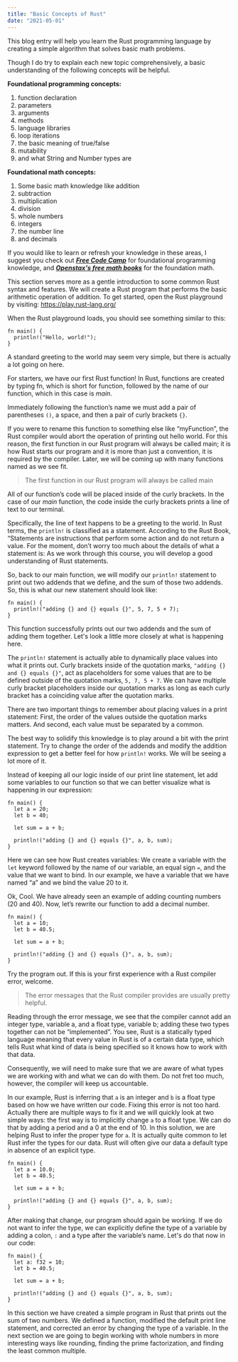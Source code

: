 ```yaml
---
title: "Basic Concepts of Rust"
date: "2021-05-01"
---
```


This blog entry will help you learn the Rust programming language by creating a simple algorithm that solves basic math problems.

Though I do try to explain each new topic comprehensively, a basic understanding of the following concepts will be helpful.

**Foundational programming concepts:**
1. function declaration
1. parameters
1. arguments
1. methods
1. language libraries
1. loop iterations
1. the basic meaning of true/false
1. mutability
1. and what String and Number types are

**Foundational math concepts:**
1. Some basic math knowledge like addition
1. subtraction
1. multiplication
1. division
1. whole numbers
1. integers
1. the number line
1. and decimals

If you would like to learn or refresh your knowledge in these areas, I suggest you check out ***[Free Code Camp](https://www.freecodecamp.org/)*** for foundational programming knowledge, and ***[Openstax's free math books](https://openstax.org/subjects/math)*** for the foundation math.

This section serves more as a gentle introduction to some common Rust syntax and features.
We will create a Rust program that performs the basic arithmetic operation of addition.
To get started, open the Rust playground by visiting: https://play.rust-lang.org/<br>

When the Rust playground loads, you should see something similar to this:

    fn main() {
      println!("Hello, world!");
    }

A standard greeting to the world may seem very simple, but there is actually a lot going on here.<br>

For starters, we have our first Rust function! In Rust, functions are created by typing fn, which is short for function, followed by the name of our function, which in this case is *main*. 

Immediately following the function’s name we must add a pair of parentheses `()`, a space, and then a pair of curly brackets `{}`. 

If you were to rename this function to something else like “myFunction”, the Rust compiler would abort the operation of printing out hello world. For this reason, the first function in our Rust program will always be called main; it is how Rust starts our program and it is more than just a convention, it is required by the compiler. Later, we will be coming up with many functions named as we see fit.

> The first function in our Rust program will always be called main

All of our function’s code will be placed inside of the curly brackets. In the case of our *main* function, the code inside the curly brackets prints a line of text to our terminal.<br>

Specifically, the line of text happens to be a greeting to the world. In Rust terms, the `println!` is classified as a statement. According to the Rust Book, “Statements are instructions that perform some action and do not return a value. For the moment, don’t worry too much about the details of what a statement is: As we work through this course, you will develop a good understanding of Rust statements.

So, back to our main function, we will modify our `println!` statement to print out two addends that we define, and the sum of those two addends. So, this is what our new statement should look like:

    fn main() {
      println!("adding {} and {} equals {}", 5, 7, 5 + 7);
    }

This function successfully prints out our two addends and the sum of adding them together. Let's look a little more closely at what is happening here.

The `println!` statement is actually able to dynamically place values into what it prints out. Curly brackets inside of the quotation marks, `"adding {} and {} equals {}"`, act as placeholders for some values that are to be defined outside of the quotation marks, `5, 7, 5 + 7`. We can have multiple curly bracket placeholders inside our quotation marks as long as each curly bracket has a coinciding value after the quotation marks.

There are two important things to remember about placing values in a print statement: First, the order of the values outside the quotation marks matters. And second, each value must be separated by a common.

The best way to solidify this knowledge is to play around a bit with the print statement. Try to change the order of the addends and modify the addition expression to get a better feel for how `println!` works. We will be seeing a lot more of it.

Instead of keeping all our logic inside of our print line statement, let add some variables to our function so that we can better visualize what is happening in our expression:

    fn main() {
      let a = 20;
      let b = 40;
 
      let sum = a + b;
      
      println!("adding {} and {} equals {}", a, b, sum);
    }

Here we can see how Rust creates variables: We create a variable with the `let` keyword followed by the name of our variable, an equal sign `=`, and the value that we want to bind. In our example, we have a variable that we have named “a” and we bind the value 20 to it.

Ok, Cool. We have already seen an example of adding counting numbers (20 and 40). Now, let’s rewrite our function to add a decimal number.

    fn main() {
      let a = 10;
      let b = 40.5;
    
      let sum = a + b;
    
      println!("adding {} and {} equals {}", a, b, sum);
    }

Try the program out. If this is your first experience with a Rust compiler error, welcome.

> The error messages that the Rust compiler provides are usually pretty helpful.

Reading through the error message, we see that the compiler cannot add an integer type, variable a, and a float type, variable b; adding these two types together can not be “implemented”. You see, Rust is a statically typed language meaning that every value in Rust is of a certain data type, which tells Rust what kind of data is being specified so it knows how to work with that data.<br>

Consequently, we will need to make sure that we are aware of what types we are working with and what we can do with them. Do not fret too much, however, the compiler will keep us accountable.

In our example, Rust is inferring that `a` is an integer and `b` is a float type based on how we have written our code. Fixing this error is not too hard. Actually there are multiple ways to fix it and we will quickly look at two simple ways: the first way is to implicitly change `a` to a float type. We can do that by adding a period and a 0 at the end of 10. In this solution, we are helping Rust to infer the proper type for `a`. It is actually quite common to let Rust infer the types for our data. Rust will often give our data a default type in absence of an explicit type.

    fn main() {
      let a = 10.0;
      let b = 40.5;
      
      let sum = a + b;
      
      println!("adding {} and {} equals {}", a, b, sum);
    }

After making that change, our program should again be working. If we do not want to infer the type, we can explicitly define the type of a variable by adding a colon, `:` and a type after the variable’s name. Let's do that now in our code:

    fn main() {
      let a: f32 = 10;
      let b = 40.5;
      
      let sum = a + b;
      
      println!("adding {} and {} equals {}", a, b, sum);
    }

In this section we have created a simple program in Rust that prints out the sum of two numbers. We defined a function, modified the default print line statement, and corrected an error by changing the type of a variable. In the next section we are going to begin working with whole numbers in more interesting ways like rounding, finding the prime factorization, and finding the least common multiple.